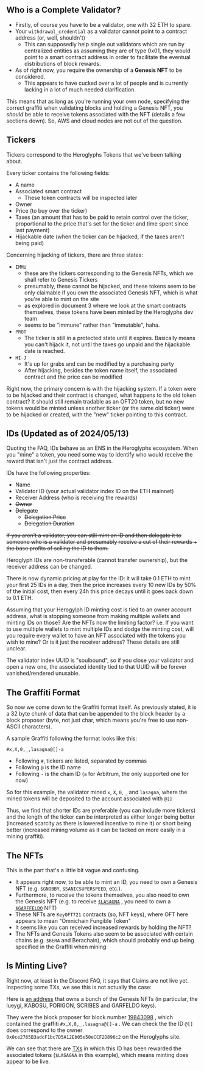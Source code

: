 ## Who is a Complete Validator?

- Firstly, of course you have to be a validator, one with 32 ETH to spare. 
- Your `withdrawal_credential` as a validator cannot point to a contract address (or, well, shouldn't)
	- This can supposedly help single out validators which are run by centralized entities as assuming they are of type 0x01, they would point to a smart contract address in order to facilitate the eventual distributions of block rewards.
- As of right now, you require the ownership of a **Genesis NFT** to be considered.
	- This appears to have cucked over a lot of people and is currently lacking in a lot of much needed clarification.

This means that as long as you're running your own node, specifying the correct graffiti when validating blocks and holding a Genesis NFT, you _should_ be able to receive tokens associated with the NFT (details a few sections down). So, AWS and cloud nodes are not out of the question.

## Tickers

Tickers correspond to the Heroglyphs Tokens that we've been talking about.

Every ticker contains the following fields:
- A name 
- Associated smart contract
	- These token contracts will be inspected later
- Owner
- Price (to buy over the ticker)
- Taxes (an amount that has to be paid to retain control over the ticker, proportional to the price that's set for the ticker and time spent since last payment)
- Hijackable date (when the ticker can be hijacked, if the taxes aren't being paid)

Concerning hijacking of tickers, there are three states:
- `IMMU`
	- these are the tickers corresponding to the Genesis NFTs, which we shall refer to Genesis Tickers
	- presumably, these cannot be hijacked, and these tokens seem to be only claimable if you own the associated Genesis NFT, which is what you're able to mint on the site
	- as explored in document 3 where we look at the smart contracts themselves, these tokens have been minted by the Heroglyphs dev team
	- seems to be "immune" rather than "immutable", haha.
- `PROT`
	- The ticker is still in a protected state until it expires. Basically means you can't hijack it, not until the taxes go unpaid and the hijackable date is reached.
- `HI-J`
	- It's up for grabs and can be modified by a purchasing party
	- After hijacking, besides the token name itself, the associated contract and the price can be modified

Right now, the primary concern is with the hijacking system. If a token were to be hijacked and their contract is changed, what happens to the old token contract? It should still remain tradable as an OFT20 token, but no new tokens would be minted unless another ticker (or the same old ticker) were to be hijacked or created, with the "new" ticker pointing to this contract.

## IDs (Updated as of 2024/05/13)

Quoting the FAQ, IDs behave as an ENS in the Heroglyphs ecosystem. When you "mine" a token, you need some way to identify who would receive the reward that isn't just the contract address.

IDs have the following properties:
- Name
- Validator ID (your actual validator index ID on the ETH mainnet) 
- Receiver Address (who is receiving the rewards)
- ~~Owner~~
- ~~Delegate~~
	- ~~Delegation Price~~
	- ~~Delegation Duration~~

~~If you aren't a validator, you can still mint an ID and then delegate it to someone who is a validator and presumably receive a cut of their rewards + the base profits of selling the ID to them.~~

Heroglyph IDs are non-transferable (cannot transfer ownership), but the receiver address can be changed. 

There is now dynamic pricing at play for the ID: it will take 0.1 ETH to mint your first 25 IDs in a day, then the price increases every 10 new IDs by 50% of the initial cost, then every 24h this price decays until it goes back down to 0.1 ETH. 

Assuming that your Herogylph ID minting cost is tied to an owner account address, what is stopping someone from making multiple wallets and minting IDs on those? Are the NFTs now the limiting factor? i.e. If you want to use multiple wallets to mint multiple IDs and dodge the minting cost, will you require every wallet to have an NFT associated with the tokens you wish to mine? Or is it just the receiver address? These details are still unclear.

The validator index UUID is "soulbound", so if you close your validator and open a new one, the associated identity tied to that UUID will be forever vanished/rendered unusable.

## The Graffiti Format 

So now we come down to the Graffiti format itself. As previously stated, it is a 32 byte chunk of data that can be appended to the block header by a block proposer (byte, not just char, which means you're free to use non-ASCII characters).

A sample Graffiti following the format looks like this:

`#x,X,0,_,lasagna@[]-a`

- Following `#`, tickers are listed, separated by commas
- Following `@` is the ID name
- Following `-` is the chain ID (`a` for Arbitrum, the only supported one for now)

So for this example, the validator mined `x`, `X`, `0`, `_` and `lasagna`, where the mined tokens will be deposited to the account associated with `@[]`

Thus, we find that shorter IDs are preferable (you can include more tickers) and the length of the ticker can be interpreted as either longer being better (increased scarcity as there is lowered incentive to mine it) or short being better (increased mining volume as it can be tacked on more easily in a mining graffiti).

## The NFTs

This is the part that's a little bit vague and confusing.

- It appears right now, to be able to mint an ID, you need to own a Genesis NFT (e.g. `$GNOBBY`, `$SANICSUPERSPEED`, etc.). 
- Furthermore, to receive the tokens themselves, you also need to own the Genesis NFT (e.g. to receive [`$LASAGNA`](https://arbiscan.io/token/0xfa4adaeb61eac93ca5713f0ed1c4d99ae162d25d#code) , you need to own a [`$GARFFELDO`](https://arbiscan.io/address/0x7d35995Ec68BcA71849068e0FC91EB75641c9aA8#code) NFT)
- These NFTs are `KeyOFT721` contracts (so, NFT keys), where OFT here appears to mean "Omnichain Fungible Token"
- It seems like you can received increased rewards by holding the NFT? 
- The NFTs and Genesis Tokens also seem to be associated with certain chains (e.g. `$BERA` and Berachain), which should probably end up being specified in the Graffiti when mining


## Is Minting Live?

Right now, at least in the Discord FAQ, it says that Claims are not live yet. Inspecting some TXs, we see this is not actually the case:

Here is [an address](https://arbiscan.io/address/0x0ce2765b3adcf1bc7d5a12eb05e50eccf2d896c2) that owns a bunch of the Genesis NFTs (in particular, the lueygi, KABOSU, PORIGON, SCRIBES and GARFELDO keys). 

They were the block proposer for block number [19843098](https://etherscan.io/block/19843098) , which contained the graffiti `#x,X,0,_,lasagna@[]-a` . We can check the the ID `@[]` does correspond to the owner `0x0ce2765B3adcF1bc7D5A12Eb05e50eCCF2D896c2` on the Heroglyphs site.

We can see that there are [TXs](https://arbiscan.io/tx/0xdbb2e746f8809d353570366b59e3b4026743acf4ed6555309751ad9c33310f3a) in which this ID has been rewarded the associated tokens (`$LASAGNA` in this example), which means minting does appear to be live.
